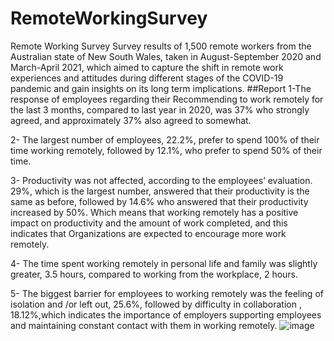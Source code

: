 # RemoteWorkingSurvey
Remote Working Survey Survey results of 1,500 remote workers from the Australian state of New South Wales, taken in August-September 2020 and March-April 2021, which aimed to capture the shift in remote work experiences and attitudes during different stages of the COVID-19 pandemic and gain insights on its long term implications.
##Report
1-The response of employees regarding their Recommending to work remotely for the last 3 months, compared to last year in 2020, was 37% who strongly agreed, and approximately 37% also agreed to somewhat.

2- The largest number of employees, 22.2%, prefer to spend 100% of their time working remotely, followed by 12.1%, who prefer to spend 50% of their time.

3- Productivity was not affected, according to the employees’ evaluation. 29%, which is the largest number, answered that their productivity is the same as before, followed by 14.6% who answered that their productivity increased by 50%.
Which means that working remotely has a positive impact on productivity and the amount of work completed, and this indicates that Organizations are expected to encourage more work remotely.

4- The time spent working remotely in personal life and family was slightly greater, 3.5 hours, compared to working from the workplace, 2 hours.

5- The biggest barrier for employees to working remotely was the feeling of isolation and /or left out, 25.6%, followed by difficulty in collaboration , 18.12%,which indicates the importance of employers supporting employees and maintaining constant contact with them in working remotely.
![image](https://github.com/yasmin203/RemoteWorkingSurvey/assets/39246572/bb7d5238-e06f-4c84-a3b3-36c87095c3d6)
